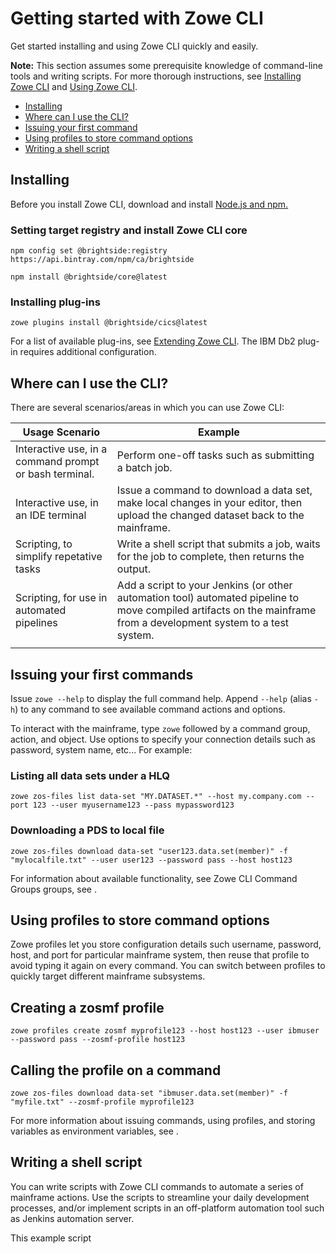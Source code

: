 # Getting started with Zowe CLI

Get started installing and using Zowe CLI quickly and easily.

**Note:** This section assumes some prerequisite knowledge of command-line tools and writing scripts. For more thorough instructions, see [Installing Zowe CLI](../user-guide/cli-installcli.md) and [Using Zowe CLI](../user-guide/cli-usingcli.md).

- [Installing](#installing)
- [Where can I use the CLI?](#where-can-i-use-the-cli)
- [Issuing your first command](#issuing-your-first-command)
- [Using profiles to store command options](#using-profiles-to-store-command-options)
- [Writing a shell script](#writing-a-shell-script)

## Installing

Before you install Zowe CLI, download and install [Node.js and npm.](https://nodejs.org/en/download/)

### Setting target registry and install Zowe CLI core

```
npm config set @brightside:registry https://api.bintray.com/npm/ca/brightside
```

```
npm install @brightside/core@latest
```

### Installing plug-ins

```
zowe plugins install @brightside/cics@latest
```

For a list of available plug-ins, see [Extending Zowe CLI](../user-guide/extending.md). The IBM Db2 plug-in requires additional configuration. 

## Where can I use the CLI?

There are several scenarios/areas in which you can use Zowe CLI:

| **Usage Scenario**    | **Example**  |
|------------------------------------------------------|--------------------------------------------------------------------------------------------------------------------------------------------------------------------|
| Interactive use, in a command prompt or bash terminal. | Perform one-off tasks such as submitting a batch job.                                                            |
| Interactive use, in an IDE terminal                    | Issue a command to download a data set, make local changes in your editor, then upload the changed dataset back to the mainframe.                                  |
| Scripting, to simplify repetative tasks         | Write a shell script that submits a job, waits for the job to complete, then returns the output.                |
| Scripting, for use in automated pipelines       | Add a script to your Jenkins (or other automation tool) automated pipeline to move compiled artifacts on the mainframe from a development system to a test system. |
|||

## Issuing your first commands

Issue `zowe --help` to display the full command help. Append `--help` (alias `-h`) to any command to see available command actions and options.

To interact with the mainframe, type `zowe` followed by a command group, action, and object. Use options to specify your connection details such as password, system name, etc... For example:

### Listing all data sets under a HLQ

```
zowe zos-files list data-set "MY.DATASET.*" --host my.company.com --port 123 --user myusername123 --pass mypassword123
```

### Downloading a PDS to local file

```
zowe zos-files download data-set "user123.data.set(member)" -f "mylocalfile.txt" --user user123 --password pass --host host123

```

For information about available functionality, see Zowe CLI Command Groups groups, see [](). 

## Using profiles to store command options

Zowe profiles let you store configuration details such username, password, host, and port for particular mainframe system, then reuse that profile to avoid typing it again on every command. You can switch between profiles to quickly target different mainframe subsystems.

## Creating a zosmf profile

```
zowe profiles create zosmf myprofile123 --host host123 --user ibmuser --password pass --zosmf-profile host123
```

## Calling the profile on a command

```
zowe zos-files download data-set "ibmuser.data.set(member)" -f "myfile.txt" --zosmf-profile myprofile123
```

For more information about issuing commands, using profiles, and storing variables as environment variables, see []().

## Writing a shell script

You can write scripts with Zowe CLI commands to automate a series of mainframe actions. Use the scripts to streamline your daily development processes, and/or implement scripts in an off-platform automation tool such as Jenkins automation server. 

This example script 

```

```